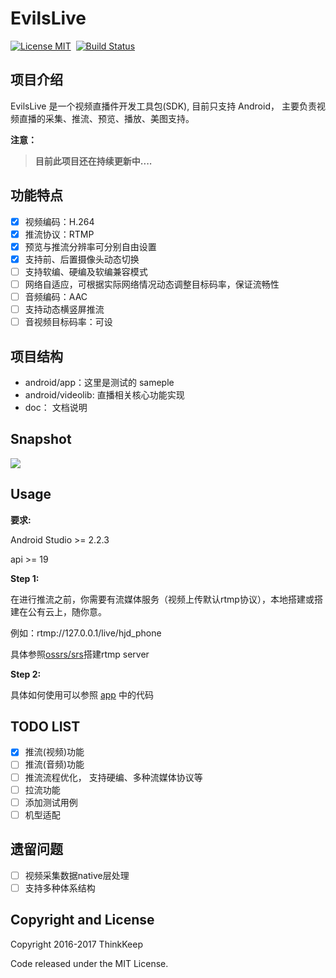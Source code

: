 # EvilsLive 
[![License MIT](https://img.shields.io/badge/license-MIT-brightgreen.svg?style=flat)](https://raw.githubusercontent.com/TinkKeep/evils/master/LICENSE)&nbsp;
[![Build Status](https://travis-ci.org/ThinkKeep/EvilsLive.svg?branch=master)](https://travis-ci.org/ThinkKeep/EvilsLive)

## 项目介绍
EvilsLive 是一个视频直播件开发工具包(SDK), 目前只支持 Android， 主要负责视频直播的采集、推流、预览、播放、美图支持。

**注意：**

>**目前此项目还在持续更新中....**

## 功能特点
* [x] 视频编码：H.264
* [x] 推流协议：RTMP
* [x] 预览与推流分辨率可分别自由设置
* [x] 支持前、后置摄像头动态切换
* [ ] 支持软编、硬编及软编兼容模式
* [ ] 网络自适应，可根据实际网络情况动态调整目标码率，保证流畅性
* [ ] 音频编码：AAC
* [ ] 支持动态横竖屏推流
* [ ] 音视频目标码率：可设

## 项目结构
+ android/app：这里是测试的 sameple
+ android/videolib: 直播相关核心功能实现
+ doc： 文档说明

## Snapshot
![](https://rawgit.com/jasonim/evils/blob/master/snapshot/Screenshot_2017-04-24-19-58-07.png)
## Usage

**要求:**

Android Studio >= 2.2.3

api >= 19

**Step 1:**

在进行推流之前，你需要有流媒体服务（视频上传默认rtmp协议），本地搭建或搭建在公有云上，随你意。

例如：rtmp://127.0.0.1/live/hjd_phone

具体参照[ossrs/srs](https://github.com/ossrs/srs)搭建rtmp server

**Step 2:**

具体如何使用可以参照 [app](https://github.com/ThinkKeep/EvilsLive/tree/master/android/app) 中的代码


## TODO LIST
- [x] 推流(视频)功能 
- [ ] 推流(音频)功能
- [ ] 推流流程优化， 支持硬编、多种流媒体协议等
- [ ] 拉流功能
- [ ] 添加测试用例
- [ ] 机型适配

## 遗留问题
- [ ] 视频采集数据native层处理
- [ ] 支持多种体系结构

## Copyright and License
Copyright 2016-2017 ThinkKeep


Code released under the MIT License.
